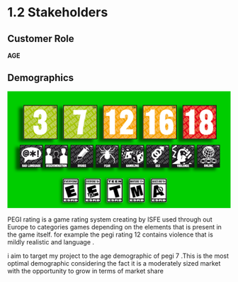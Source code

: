 # 1.2 Stakeholders

## Customer Role

**AGE**



## Demographics



![](../.gitbook/assets/image.png)

PEGI rating is a game rating system creating by ISFE used through out Europe to categories   games depending on the elements that is present in the game itself. for example the pegi rating 12 contains violence that is  mildly realistic and language .&#x20;

i aim to target my project to the  age demographic of  pegi 7 .This is the most optimal demographic considering the fact it is a moderately sized market with the opportunity to grow in terms of market share&#x20;





